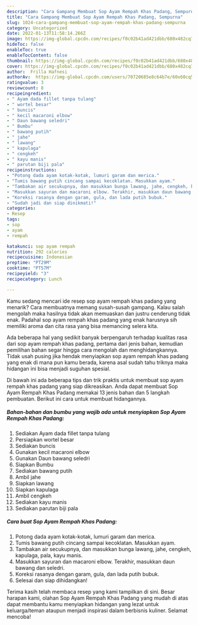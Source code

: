 ```yaml
---
description: "Cara Gampang Membuat Sop Ayam Rempah Khas Padang, Sempurna"
title: "Cara Gampang Membuat Sop Ayam Rempah Khas Padang, Sempurna"
slug: 1024-cara-gampang-membuat-sop-ayam-rempah-khas-padang-sempurna
category: Uncategorized
date: 2022-01-13T11:58:14.266Z
image: https://img-global.cpcdn.com/recipes/f0c02b41ad421dbb/680x482cq70/sop-ayam-rempah-khas-padang-foto-resep-utama.jpg
hideToc: false
enableToc: true
enableTocContent: false
thumbnail: https://img-global.cpcdn.com/recipes/f0c02b41ad421dbb/680x482cq70/sop-ayam-rempah-khas-padang-foto-resep-utama.jpg
cover: https://img-global.cpcdn.com/recipes/f0c02b41ad421dbb/680x482cq70/sop-ayam-rempah-khas-padang-foto-resep-utama.jpg
author:  Frilla Hafnesi
authorAv:  https://img-global.cpcdn.com/users/70720685e8c64b7e/60x60cq50/avatar.jpg
ratingvalue: 3
reviewcount: 8
recipeingredient:
- " Ayam dada fillet tanpa tulang"
- " wortel besar"
- " buncis"
- " kecil macaroni elbow"
- " Daun bawang seledri"
- " Bumbu"
- " bawang putih"
- " jahe"
- " lawang"
- " kapulaga"
- " cengkeh"
- " kayu manis"
- " parutan biji pala"
recipeinstructions:
- "Potong dada ayam kotak-kotak, lumuri garam dan merica."
- "Tumis bawang putih cincang sampai kecoklatan. Masukkan ayam."
- "Tambakan air secukupnya, dan masukkan bunga lawang, jahe, cengkeh, kapulaga, pala, kayu manis."
- "Masukkan sayuran dan macaroni elbow. Terakhir, masukkan daun bawang dan seledri."
- "Koreksi rasanya dengan garam, gula, dan lada putih bubuk."
- "Sudah jadi dan siap dinikmati!"
categories:
- Resep
tags:
- sop
- ayam
- rempah

katakunci: sop ayam rempah 
nutrition: 292 calories
recipecuisine: Indonesian
preptime: "PT29M"
cooktime: "PT57M"
recipeyield: "3"
recipecategory: Lunch

---
```



Kamu sedang mencari ide resep sop ayam rempah khas padang yang menarik? Cara membuatnya memang susah-susah gampang. Kalau salah mengolah maka hasilnya tidak akan memuaskan dan justru cenderung tidak enak. Padahal sop ayam rempah khas padang yang enak harusnya sih memiliki aroma dan cita rasa yang bisa memancing selera kita.




Ada beberapa hal yang sedikit banyak berpengaruh terhadap kualitas rasa dari sop ayam rempah khas padang, pertama dari jenis bahan, kemudian pemilihan bahan segar hingga cara mengolah dan menghidangkannya. Tidak usah pusing jika hendak menyiapkan sop ayam rempah khas padang yang enak di mana pun kamu berada, karena asal sudah tahu triknya maka hidangan ini bisa menjadi suguhan spesial.


Di bawah ini ada beberapa tips dan trik praktis untuk membuat sop ayam rempah khas padang yang siap dikreasikan. Anda dapat membuat Sop Ayam Rempah Khas Padang memakai 13 jenis bahan dan 5 langkah pembuatan. Berikut ini cara untuk membuat hidangannya.

<!--inarticleads1-->

##### Bahan-bahan dan bumbu yang wajib ada untuk menyiapkan Sop Ayam Rempah Khas Padang:

1. Sediakan  Ayam dada fillet tanpa tulang
1. Persiapkan  wortel besar
1. Sediakan  buncis
1. Gunakan  kecil macaroni elbow
1. Gunakan  Daun bawang seledri
1. Siapkan  Bumbu
1. Sediakan  bawang putih
1. Ambil  jahe
1. Siapkan  lawang
1. Siapkan  kapulaga
1. Ambil  cengkeh
1. Sediakan  kayu manis
1. Sediakan  parutan biji pala




<!--inarticleads2-->

##### Cara buat Sop Ayam Rempah Khas Padang:

1. Potong dada ayam kotak-kotak, lumuri garam dan merica.
1. Tumis bawang putih cincang sampai kecoklatan. Masukkan ayam.
1. Tambakan air secukupnya, dan masukkan bunga lawang, jahe, cengkeh, kapulaga, pala, kayu manis.
1. Masukkan sayuran dan macaroni elbow. Terakhir, masukkan daun bawang dan seledri.
1. Koreksi rasanya dengan garam, gula, dan lada putih bubuk.
1. Selesai dan siap dihidangkan!



Terima kasih telah membaca resep yang kami tampilkan di sini. Besar harapan kami, olahan Sop Ayam Rempah Khas Padang yang mudah di atas dapat membantu kamu menyiapkan hidangan yang lezat untuk keluarga/teman ataupun menjadi inspirasi dalam berbisnis kuliner. Selamat mencoba!
